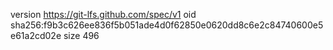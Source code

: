 version https://git-lfs.github.com/spec/v1
oid sha256:f9b3c626ee836f5b051ade4d0f62850e0620dd8c6e2c84740600e5e61a2cd02e
size 496
